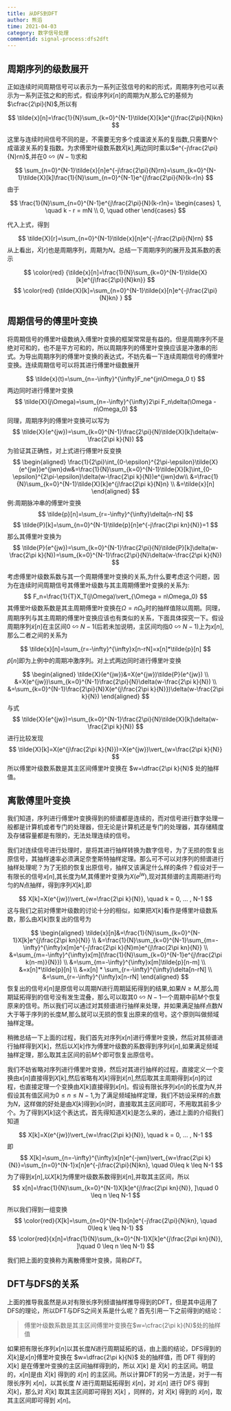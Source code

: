 ```yaml
---
title: 从DFS到DFT
author: 熊滔
time: 2021-04-03
category: 数字信号处理
commentid: signal-process:dfs2dft
---
```


## 周期序列的级数展开

正如连续时间周期信号可以表示为一系列正弦信号的和的形式，周期序列也可以表示为一系列正弦之和的形式，假设序列$\tilde{x}[n]$的周期为$N$,那么它的基频为$\cfrac{2\pi}{N}$,所以有

$$
\tilde{x}[n]=\frac{1}{N}\sum_{k=0}^{N-1}\tilde{X}[k]e^{j\frac{2\pi}{N}kn}
$$

这里与连续时间信号不同的是，不需要无穷多个成谐波关系的复指数,只需要$N$个成谐波关系的复指数。为求傅里叶级数系数$\tilde{X}[k]$,两边同时乘以$e^{-j\frac{2\pi}{N}rn}$,并在$0 \backsim (N-1)$求和

$$
\sum_{n=0}^{N-1}\tilde{x}[n]e^{-j\frac{2\pi}{N}rn}=\sum_{k=0}^{N-1}\tilde{X}[k]\frac{1}{N}\sum_{n=0}^{N-1}e^{j\frac{2\pi}{N}(k-r)n}
$$
由于

$$
\frac{1}{N}\sum_{n=0}^{N-1}e^{j\frac{2\pi}{N}(k-r)n}=
\begin{cases}
1, \quad k - r = mN \\
0, \quad other
\end{cases}
$$

代入上式，得到

$$
\tilde{X}[r]=\sum_{n=0}^{N-1}\tilde{x}[n]e^{-j\frac{2\pi}{N}rn}
$$
从上看出，$\tilde{X}[r]$也是周期序列，周期为$N$。总结一下周期序列的展开及其系数的表示

$$
\color{red} {\tilde{x}[n]=\frac{1}{N}\sum_{k=0}^{N-1}\tilde{X}[k]e^{j\frac{2\pi}{N}kn}}
$$
$$
\color{red} {\tilde{X}[k]=\sum_{n=0}^{N-1}\tilde{x}[n]e^{-j\frac{2\pi}{N}kn} }
$$

## 周期信号的傅里叶变换

将周期信号的傅里叶级数纳入傅里叶变换的框架常常是有益的。但是周期序列不是绝对可和的，也不是平方可和的，所以周期序列的傅里叶变换应该是冲激串的形式。为导出周期序列的傅里叶变换的表达式，不妨先看一下连续周期信号的傅里叶变换。连续周期信号可以将其进行傅里叶级数展开

$$
\tilde{x}(t)=\sum_{n=-\infty}^{\infty}F_ne^{jn\Omega_0 t}
$$
两边同时进行傅里叶变换
$$
\tilde{X}(j\Omega)=\sum_{n=-\infty}^{\infty}2\pi F_n\delta(\Omega -n\Omega_0)
$$
同理，周期序列的傅里叶变换可以写为
$$
\tilde{X}(e^{jw})=\sum_{k=0}^{N-1}\frac{2\pi}{N}\tilde{X}[k]\delta(w-\frac{2\pi k}{N})
$$
为验证其正确性，对上式进行傅里叶反变换
$$
\begin{aligned}
\frac{1}{2\pi}\int_{0-\epsilon}^{2\pi-\epsilon}\tilde{X}(e^{jw})e^{jwn}dw&=\frac{1}{N}\sum_{k=0}^{N-1}\tilde{X}[k]\int_{0-\epsilon}^{2\pi-\epsilon}\delta(w-\frac{2\pi k}{N})e^{jwn}dw\\
&=\frac{1}{N}\sum_{k=0}^{N-1}\tilde{X}[k]e^{j\frac{2\pi k}{N}n} \\
&=\tilde{x}[n]
\end{aligned}
$$
例:周期脉冲串的傅里叶变换
$$
\tilde{p}[n]=\sum_{r=-\infty}^{\infty}\delta[n-rN]
$$
$$
\tilde{P}[k]=\sum_{n=0}^{N-1}\tilde{p}[n]e^{-j\frac{2\pi kn}{N}}=1
$$
那么其傅里叶变换为
$$
\tilde{P}(e^{jw})=\sum_{k=0}^{N-1}\frac{2\pi}{N}\tilde{P}[k]\delta(w-\frac{2\pi k}{N})=\sum_{k=0}^{N-1}\frac{2\pi}{N}\delta(w-\frac{2\pi k}{N})
$$

考虑傅里叶级数系数与其一个周期傅里叶变换的关系,为什么要考虑这个问题，因为在连续时间周期信号其傅里叶级数与其主周期傅里叶变换的关系为:
$$
F_n=\frac{1}{T}X_T(j\Omega)\vert_{\Omega = n\Omega_0}
$$
其傅里叶级数系数是其主周期傅里叶变换在$\Omega =n \Omega_0$时的抽样值除以周期。同理，周期序列与其主周期的傅里叶变换应该也有类似的关系，下面具体探究一下。假设周期序列$\tilde{x}[n]$在主区间$0\backsim N-1$(后若未加说明，主区间均指$0 \backsim N-1$)上为$x[n]$,那么二者之间的关系为

$$
\tilde{x}[n]=\sum_{r=-\infty}^{\infty}x[n-rN]=x[n]*\tilde{p}[n]
$$
$\tilde{p}[n]$即为上例中的周期冲激序列。对上式两边同时进行傅里叶变换

$$
\begin{aligned}
\tilde{X}(e^{jw})&=X(e^{jw})\tilde{P}(e^{jw}) \\
&=X(e^{jw})\sum_{k=0}^{N-1}\frac{2\pi}{N}\delta(w-\frac{2\pi k}{N}) \\
&=\sum_{k=0}^{N-1}\frac{2\pi}{N}X(e^{j\frac{2\pi k}{N}})\delta(w-\frac{2\pi k}{N})
\end{aligned}
$$
与式
$$
\tilde{X}(e^{jw})=\sum_{k=0}^{N-1}\frac{2\pi}{N}\tilde{X}[k]\delta(w-\frac{2\pi k}{N})
$$
进行比较发现
$$
\tilde{X}[k]=X(e^{j\frac{2\pi k}{N}})=X(e^{jw})\vert_{w=\frac{2\pi k}{N}}
$$
所以傅里叶级数系数是其主区间傅里叶变换在 $w=\dfrac{2\pi k}{N}$ 处的抽样值。

## 离散傅里叶变换
我们知道，序列进行傅里叶变换得到的频谱都是连续的，而对信号进行数字处理一般都是计算机或者专门的处理器，但无论是计算机还是专门的处理器，其存储精度及存储容量都是有限的，无法处理连续的信号。

我们对连续信号进行处理时，是将其进行抽样转换为数字信号，为了无损的恢复出原信号，其抽样速率必须满足奈奎斯特抽样定理。那么可不可以对序列的频谱进行抽样处理呢？为了无损的恢复出原信号，抽样又该满足什么样的条件？假设对于一有限长的信号$x[n]$,其长度为$M$,其傅里叶变换为$X(e^{jw})$,现对其频谱的主周期进行均匀的$N$点抽样，得到序列$X[k]$,即

$$
X[k]=X(e^{jw})\vert_{w=\frac{2\pi k}{N}}, \quad k = 0, ... , N-1
$$
这与我们之前对傅里叶级数的讨论十分的相似，如果把$X[k]$看作是傅里叶级数系数，那么由$X[k]$恢复出的信号为

$$
\begin{aligned}
\tilde{x}[n]&=\frac{1}{N}\sum_{k=0}^{N-1}X[k]e^{j\frac{2\pi kn}{N}} \\
&=\frac{1}{N}\sum_{k=0}^{N-1}\sum_{m=-\infty}^{\infty}x[m]e^{-j\frac{2\pi k}{N}m}e^{j\frac{2\pi kn}{N}} \\
&=\sum_{m=-\infty}^{\infty}x[m](\frac{1}{N}\sum_{k=0}^{N-1}e^{j\frac{2\pi k(n-m)}{N}}) \\
&=\sum_{m=-\infty}^{\infty}x[m]\tilde{p}[n-m] \\
&=x[n]*\tilde{p}[n] \\
&=x[n] * \sum_{r=-\infty}^{\infty}\delta[n-rN] \\
&=\sum_{r=-\infty}^{\infty}x[n-rN]
\end{aligned}
$$
恢复出的信号$\tilde{x}[n]$是原信号以周期$N$进行周期延拓得到的结果,如果$N\geq M$,那么周期延拓得到的信号没有发生混叠，那么可以取其$0\backsim N-1$一个周期中前$M$个恢复原来的信号。所以我们可以通过对其频谱进行抽样来处理，并如果满足抽样点数$N$大于等于序列的长度$M$,那么就可以无损的恢复出原来的信号。这个原则叫做频域抽样定理。


稍微总结一下上面的过程，我们首先对序列$x[n]$进行傅里叶变换，然后对其频谱进行抽样得到$X[k]$，然后以$X[k]$作为傅里叶级数的系数得到序列$\tilde{x}[n]$,如果满足频域抽样定理，那么取其主区间的前$M$个即可恢复出原信号。

我们不妨省略对序列进行傅里叶变换，然后对其进行抽样的过程，直接定义一个变换由$x[n]$直接得到$X[k]$,然后省略有$X[k]$得到$\tilde{x}[n]$,然后取其主周期得到$x[n]$的过程，也直接定理一个变换由$X[k]$直接得到$x[n]$。假设有限长序列$x[n]$的长度为$N$,并假设其有值区间为$0 \leq n \leq N-1$,为了满足频域抽样定理，我们不妨设采样的点数为$N$，这样做的好处是由$X[k]$得到$x[n]$时，直接取其主区间即可，不用取其前多少个。为了得到$X[k]$这个表达式，首先得知道$X[k]$是怎么来的，通过上面的介绍我们知道

$$
X[k]=X(e^{jw})\vert_{w=\frac{2\pi k}{N}}, \quad k = 0, ... , N-1
$$
即
$$
X[k]=\sum_{n=-\infty}^{\infty}x[n]e^{-jwn}\vert_{w=\frac{2\pi k}{N}}=\sum_{n=0}^{N-1}x[n]e^{-j\frac{2\pi}{N}kn}, \quad 0\leq k \leq N-1
$$
为了得到$x[n]$,以$X[k]$为傅里叶级数系数得到$\tilde{x}[n]$,并取其主区间，所以
$$
x[n]=\frac{1}{N}\sum_{k=0}^{N-1}X[k]e^{j\frac{2\pi kn}{N}}, ]\quad 0 \leq n \leq N-1 
$$

所以我们得到一组变换
$$
\color{red}{X[k]=\sum_{n=0}^{N-1}x[n]e^{-j\frac{2\pi}{N}kn}, \quad 0\leq k \leq N-1}
$$
$$
\color{red}{x[n]=\frac{1}{N}\sum_{k=0}^{N-1}X[k]e^{j\frac{2\pi kn}{N}}, ]\quad 0 \leq n \leq N-1}
$$

我们把上面的变换称为离散傅里叶变换，简称$DFT$。

## DFT与DFS的关系

上面的推导我虽然是从对有限长序列频谱抽样推导得到的DFT，但是其中运用了DFS的理论，所以DFT与DFS之间关系是什么呢？首先引用一下之前得到的结论：

>傅里叶级数系数是其主区间傅里叶变换在$w=\cfrac{2\pi k}{N}$处的抽样值

如果把有限长序列$x[n]$以其长度$N$进行周期延拓的话，由上面的结论，DFS得到的$\tilde{X}[k]$是$x[n]$傅里叶变换在 $w=\dfrac{2\pi k}{N}$ 处的抽样值，而 DFT 得到的 $X[k]$ 是在傅里叶变换的主区间抽样得到的，所以 $X[k]$ 是 $\tilde{X}[k]$ 的主区间。明显的，$x[n]$是由 $\tilde{X}[k]$ 得到的 $\tilde{x}[n]$ 的主区间。所以计算DFT的另一方法是，对于一有限长序列 $x[n]$，以其长度 $N$ 进行周期延拓得到 $\tilde{x}[n]$，对 $\tilde{x}[n]$ 进行 DFS 得到 $\tilde{X}[k]$，那么对 $\tilde{X}[k]$ 取其主区间即可得到 $X[k]$ ，同样的，对 $\tilde{X}[k]$ 得到的 $\tilde{x}[n]$，取其主区间即可得到 $x[n]$。